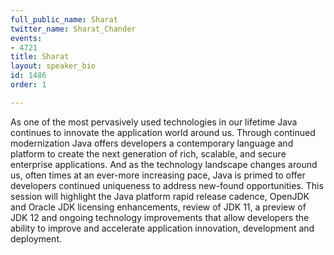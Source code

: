 ```yaml
---
full_public_name: Sharat
twitter_name: Sharat_Chander
events:
- 4721
title: Sharat
layout: speaker_bio
id: 1486
order: 1

---
```

As one of the most pervasively used technologies in our lifetime Java continues to innovate the application world around us. Through continued modernization Java offers developers a contemporary language and platform to create the next generation of rich, scalable, and secure enterprise applications.  And as the technology landscape changes around us, often times at an ever-more increasing pace, Java is primed to offer developers continued uniqueness to address new-found opportunities.  This session will highlight the Java platform rapid release cadence, OpenJDK and Oracle JDK licensing enhancements, review of JDK 11, a preview of JDK 12 and ongoing technology improvements that allow developers the ability to improve and accelerate application innovation, development and deployment. 